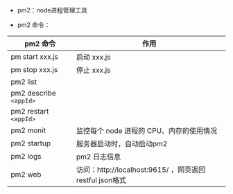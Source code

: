 * pm2：node进程管理工具

* pm2 命令：

pm2 命令 | 作用
--- | ---
pm start xxx.js | 启动 xxx.js
pm stop xxx.js | 停止 xxx.js
pm2 list | 
pm2 describe `<appId>` | 
pm2 restart `<appId>` | 
pm2 monit | 监控每个 node 进程的 CPU、内存的使用情况
pm2 startup | 服务器启动时，自动启动pm2
pm2 logs | pm2 日志信息
pm2 web | 访问：http://localhost:9615/ ，网页返回restful json格式